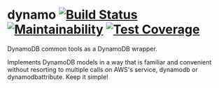 # dynamo [![Build Status](https://travis-ci.org/emman27/dynamo.svg?branch=master)](https://travis-ci.org/emman27/dynamo) [![Maintainability](https://api.codeclimate.com/v1/badges/88bc9a50f47eb053e479/maintainability)](https://codeclimate.com/github/emman27/dynamo/maintainability) [![Test Coverage](https://api.codeclimate.com/v1/badges/88bc9a50f47eb053e479/test_coverage)](https://codeclimate.com/github/emman27/dynamo/test_coverage)
DynamoDB common tools as a DynamoDB wrapper.

Implements DynamoDB models in a way that is familiar and convenient without resorting to multiple calls on AWS's service, dynamodb or dynamodbattribute. Keep it simple!
